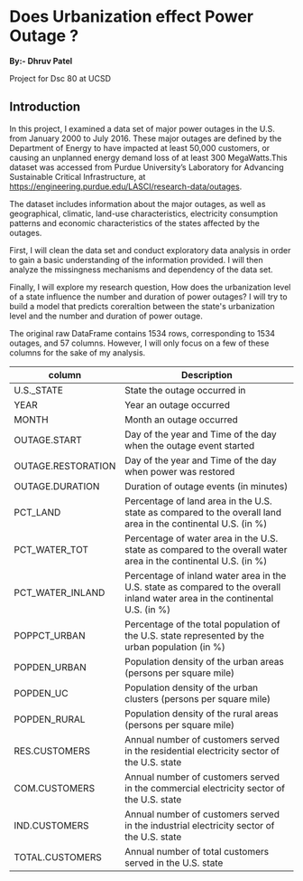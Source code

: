 # Does Urbanization effect Power Outage ?
**By:- Dhruv Patel**

Project for Dsc 80 at UCSD

## Introduction
In this project, I examined a data set of major power outages in the U.S. from January 2000 to July 2016. These major outages are defined by the Department of Energy to have impacted at least 50,000 customers, or causing an unplanned energy demand loss of at least 300 MegaWatts.This dataset was accessed from Purdue University’s Laboratory for Advancing Sustainable Critical Infrastructure, at https://engineering.purdue.edu/LASCI/research-data/outages.

The dataset includes information about the major outages, as well as geographical, climatic, land-use characteristics, electricity consumption patterns and economic characteristics of the states affected by the outages.

First, I will clean the data set and conduct exploratory data analysis in order to gain a basic understanding of the information provided. I will then analyze the missingness mechanisms and dependency of the data set.

Finally, I will explore my research question, How does the urbanization level of a state influence the number and duration of power outages? I will try to build a model that predicts coreraltion between the state's urbanization level and the number and duration of power outage.

The original raw DataFrame contains 1534 rows, corresponding to 1534 outages, and 57 columns. However, I will only focus on a few of these columns for the sake of my analysis.

| column                | Description                                                                                                                                  |
|-----------------------|----------------------------------------------------------------------------------------------------------------------------------------------|
| U.S._STATE            | State the outage occurred in                                                                                                                 |
| YEAR                  | Year an outage occurred                                                                                                                      |
| MONTH                 | Month an outage occurred                                                                                                                     |
| OUTAGE.START          | Day of the year and Time of the day when the outage event started                                                                            |
| OUTAGE.RESTORATION    | Day of the year and Time of the day when power was restored                                                                                  |
| OUTAGE.DURATION       | Duration of outage events (in minutes)                                                                                                       |
| PCT_LAND              | Percentage of land area in the U.S. state as compared to the overall land area in the continental U.S. (in %)                                |
| PCT_WATER_TOT         | Percentage of water area in the U.S. state as compared to the overall water area in the continental U.S. (in %)                              |
| PCT_WATER_INLAND      | Percentage of inland water area in the U.S. state as compared to the overall inland water area in the continental U.S. (in %)                |
| POPPCT_URBAN          | Percentage of the total population of the U.S. state represented by the urban population (in %)                                              |
| POPDEN_URBAN          | Population density of the urban areas (persons per square mile)                                                                              |
| POPDEN_UC             | Population density of the urban clusters (persons per square mile)                                                                           |
| POPDEN_RURAL          | Population density of the rural areas (persons per square mile)                                                                              |
| RES.CUSTOMERS         | Annual number of customers served in the residential electricity sector of the U.S. state                                                    |
| COM.CUSTOMERS         | Annual number of customers served in the commercial electricity sector of the U.S. state                                                     |
| IND.CUSTOMERS         | Annual number of customers served in the industrial electricity sector of the U.S. state                                                     |
| TOTAL.CUSTOMERS       | Annual number of total customers served in the U.S. state                                                                                    |

